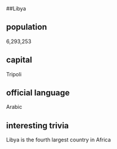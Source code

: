 ##Libya
## population
6,293,253

## capital
Tripoli

## official language
Arabic

## interesting trivia
Libya is the fourth largest country in Africa
